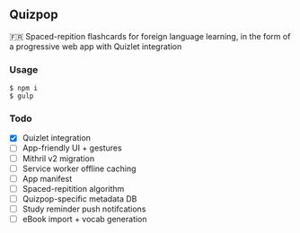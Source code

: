 ## Quizpop

:fr: Spaced-repition flashcards for foreign language learning, in the form of a progressive web app with Quizlet integration

### Usage

```
$ npm i
$ gulp
```

### Todo

- [x] Quizlet integration
- [ ] App-friendly UI + gestures
- [ ] Mithril v2 migration
- [ ] Service worker offline caching
- [ ] App manifest
- [ ] Spaced-repitition algorithm
- [ ] Quizpop-specific metadata DB
- [ ] Study reminder push notifcations
- [ ] eBook import + vocab generation
